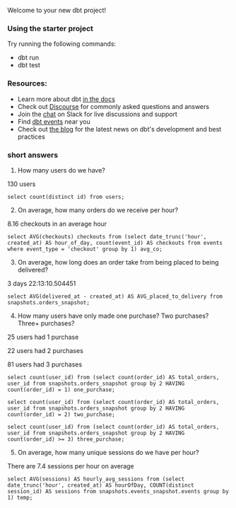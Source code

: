 Welcome to your new dbt project!

### Using the starter project

Try running the following commands:
- dbt run
- dbt test


### Resources:
- Learn more about dbt [in the docs](https://docs.getdbt.com/docs/introduction)
- Check out [Discourse](https://discourse.getdbt.com/) for commonly asked questions and answers
- Join the [chat](https://community.getdbt.com/) on Slack for live discussions and support
- Find [dbt events](https://events.getdbt.com) near you
- Check out [the blog](https://blog.getdbt.com/) for the latest news on dbt's development and best practices

### short answers
1. How many users do we have?

130 users

``` select count(distinct id) from users; ```


2. On average, how many orders do we receive per hour?

8.16 checkouts in an average hour

``` select AVG(checkouts) checkouts from (select date_trunc('hour', created_at) AS hour_of_day, count(event_id) AS checkouts from events where event_type = 'checkout' group by 1) avg_co; ```



3. On average, how long does an order take from being placed to being delivered?

3 days 22:13:10.504451

``` select AVG(delivered_at - created_at) AS AVG_placed_to_delivery from snapshots.orders_snapshot; ```


4. How many users have only made one purchase? Two purchases? Three+ purchases?

25 users had 1 purchase 

22 users had 2 purchases

81 users had 3 purchases

``` select count(user_id) from (select count(order_id) AS total_orders, user_id from snapshots.orders_snapshot group by 2 HAVING count(order_id) = 1) one_purchase; ```

``` select count(user_id) from (select count(order_id) AS total_orders, user_id from snapshots.orders_snapshot group by 2 HAVING count(order_id) = 2) two_purchase; ```

``` select count(user_id) from (select count(order_id) AS total_orders, user_id from snapshots.orders_snapshot group by 2 HAVING count(order_id) >= 3) three_purchase; ```

5. On average, how many unique sessions do we have per hour?

There are 7.4 sessions per hour on average

``` select AVG(sessions) AS hourly_avg_sessions from (select date_trunc('hour', created_at) AS hourOfDay, COUNT(distinct session_id) AS sessions from snapshots.events_snapshot.events group by 1) temp; ```

